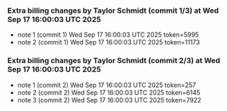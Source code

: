 
### Extra billing changes by Taylor Schmidt (commit 1/3) at Wed Sep 17 16:00:03 UTC 2025
* note 1 (commit 1) Wed Sep 17 16:00:03 UTC 2025 token=5995
* note 2 (commit 1) Wed Sep 17 16:00:03 UTC 2025 token=11173

### Extra billing changes by Taylor Schmidt (commit 2/3) at Wed Sep 17 16:00:03 UTC 2025
* note 1 (commit 2) Wed Sep 17 16:00:03 UTC 2025 token=257
* note 2 (commit 2) Wed Sep 17 16:00:03 UTC 2025 token=6145
* note 3 (commit 2) Wed Sep 17 16:00:03 UTC 2025 token=7922
